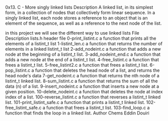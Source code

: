 0x13. C - More singly linked lists
Description
A linked list, in its simplest form, in a collection of nodes that collectively form linear sequence. In a singly linked list, each node stores a reference to an object that is an element of the sequence, as well as a reference to the next node of the list.

in this project we will see the different way to use linked lists
File	Description
lists.h	header file
0-print_listint.c	a function that prints all the elements of a listint_t list
1-listint_len.c	a function that returns the number of elements in a linked listint_t list
2-add_nodeint.c	a function that adds a new node at the beginning of a listint_t list.
3-add_nodeint_end.c	a function that adds a new node at the end of a listint_t list.
4-free_listint.c	a function that frees a listint_t list.
5-free_listint2.c	a function that frees a listint_t list.
6-pop_listint.c	a function that deletes the head node of a list, and returns the head node's data
7-get_nodeint.c	a function that returns the nth node of a listint_t linked list.
8-sum_listint.c	a function that returns the sum of all the data (n) of a list.
9-insert_nodeint.c	a function that inserts a new node at a given position.
10-delete_nodeint.c	a function that deletes the node at index index of a list.
100-reverse_listint.c	a function that reverses a listint_t linked list.
101-print_listint_safe.c	a function that prints a listint_t linked list.
102-free_listint_safe.c	a function that frees a listint_t list.
103-find_loop.c	a function that finds the loop in a linked list.
Author
Chems Eddin Douiri
